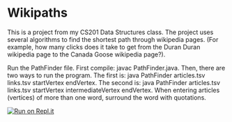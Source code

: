 # Wikipaths
This is a project from my CS201 Data Structures class. The project uses several algorithms to find the shortest path through wikipedia pages. (For example, how many clicks does it take to get from the Duran Duran wikipedia page to the Canada Goose wikipedia page?). 

Run the PathFinder file. First compile: javac PathFinder.java. Then, there are two ways to run the program. The first is: java PathFinder articles.tsv links.tsv startVertex endVertex. The second is: java PathFinder articles.tsv links.tsv startVertex intermediateVertex endVertex. When entering articles (vertices) of more than one word, surround the word with quotations.

[![Run on Repl.it](https://repl.it/badge/github/Ave-Wat/Wikipaths)](https://repl.it/github/Ave-Wat/Wikipaths)
